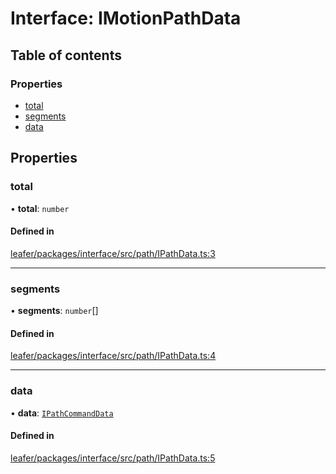 # Interface: IMotionPathData

## Table of contents

### Properties

- [total](IMotionPathData.md#total)
- [segments](IMotionPathData.md#segments)
- [data](IMotionPathData.md#data)

## Properties

### total

• **total**: `number`

#### Defined in

[leafer/packages/interface/src/path/IPathData.ts:3](https://github.com/leaferjs/leafer/blob/fd13609/packages/interface/src/path/IPathData.ts#L3)

___

### segments

• **segments**: `number`[]

#### Defined in

[leafer/packages/interface/src/path/IPathData.ts:4](https://github.com/leaferjs/leafer/blob/fd13609/packages/interface/src/path/IPathData.ts#L4)

___

### data

• **data**: [`IPathCommandData`](../modules.md#ipathcommanddata)

#### Defined in

[leafer/packages/interface/src/path/IPathData.ts:5](https://github.com/leaferjs/leafer/blob/fd13609/packages/interface/src/path/IPathData.ts#L5)
